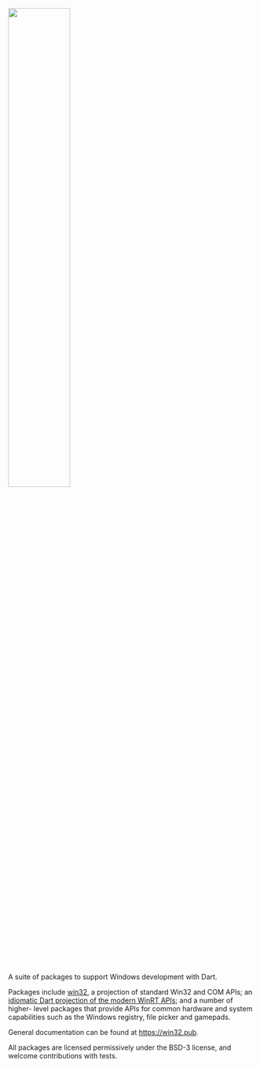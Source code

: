 <img src="https://user-images.githubusercontent.com/2319867/235838660-a82bfdce-aa55-461d-b418-19bd5185b6af.png" width="50%" height="50%">

A suite of packages to support Windows development with Dart.

Packages include [win32](https://github.com/dart-windows/win32), a projection of
standard Win32 and COM APIs; an [idiomatic Dart projection of the modern WinRT
APIs](https://github.com/dart-windows/dartwinrt); and a number of higher-
level packages that provide APIs for common
hardware and system capabilities such as the Windows registry, file picker and
gamepads.

General documentation can be found at https://win32.pub.

All packages are licensed permissively under the BSD-3 license, and welcome
contributions with tests.
